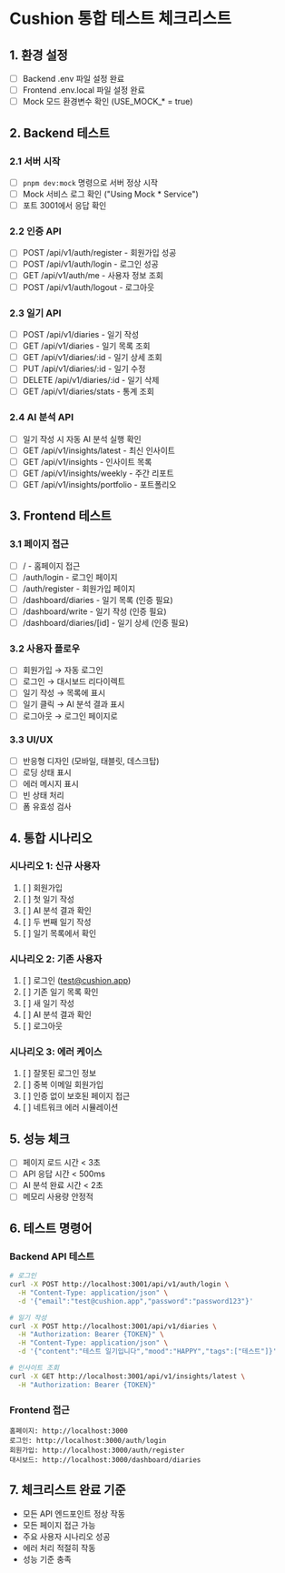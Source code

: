 # Cushion 통합 테스트 체크리스트

## 1. 환경 설정
- [ ] Backend .env 파일 설정 완료
- [ ] Frontend .env.local 파일 설정 완료
- [ ] Mock 모드 환경변수 확인 (USE_MOCK_* = true)

## 2. Backend 테스트
### 2.1 서버 시작
- [ ] `pnpm dev:mock` 명령으로 서버 정상 시작
- [ ] Mock 서비스 로그 확인 ("Using Mock * Service")
- [ ] 포트 3001에서 응답 확인

### 2.2 인증 API
- [ ] POST /api/v1/auth/register - 회원가입 성공
- [ ] POST /api/v1/auth/login - 로그인 성공
- [ ] GET /api/v1/auth/me - 사용자 정보 조회
- [ ] POST /api/v1/auth/logout - 로그아웃

### 2.3 일기 API
- [ ] POST /api/v1/diaries - 일기 작성
- [ ] GET /api/v1/diaries - 일기 목록 조회
- [ ] GET /api/v1/diaries/:id - 일기 상세 조회
- [ ] PUT /api/v1/diaries/:id - 일기 수정
- [ ] DELETE /api/v1/diaries/:id - 일기 삭제
- [ ] GET /api/v1/diaries/stats - 통계 조회

### 2.4 AI 분석 API
- [ ] 일기 작성 시 자동 AI 분석 실행 확인
- [ ] GET /api/v1/insights/latest - 최신 인사이트
- [ ] GET /api/v1/insights - 인사이트 목록
- [ ] GET /api/v1/insights/weekly - 주간 리포트
- [ ] GET /api/v1/insights/portfolio - 포트폴리오

## 3. Frontend 테스트
### 3.1 페이지 접근
- [ ] / - 홈페이지 접근
- [ ] /auth/login - 로그인 페이지
- [ ] /auth/register - 회원가입 페이지
- [ ] /dashboard/diaries - 일기 목록 (인증 필요)
- [ ] /dashboard/write - 일기 작성 (인증 필요)
- [ ] /dashboard/diaries/[id] - 일기 상세 (인증 필요)

### 3.2 사용자 플로우
- [ ] 회원가입 → 자동 로그인
- [ ] 로그인 → 대시보드 리다이렉트
- [ ] 일기 작성 → 목록에 표시
- [ ] 일기 클릭 → AI 분석 결과 표시
- [ ] 로그아웃 → 로그인 페이지로

### 3.3 UI/UX
- [ ] 반응형 디자인 (모바일, 태블릿, 데스크탑)
- [ ] 로딩 상태 표시
- [ ] 에러 메시지 표시
- [ ] 빈 상태 처리
- [ ] 폼 유효성 검사

## 4. 통합 시나리오
### 시나리오 1: 신규 사용자
1. [ ] 회원가입
2. [ ] 첫 일기 작성
3. [ ] AI 분석 결과 확인
4. [ ] 두 번째 일기 작성
5. [ ] 일기 목록에서 확인

### 시나리오 2: 기존 사용자
1. [ ] 로그인 (test@cushion.app)
2. [ ] 기존 일기 목록 확인
3. [ ] 새 일기 작성
4. [ ] AI 분석 결과 확인
5. [ ] 로그아웃

### 시나리오 3: 에러 케이스
1. [ ] 잘못된 로그인 정보
2. [ ] 중복 이메일 회원가입
3. [ ] 인증 없이 보호된 페이지 접근
4. [ ] 네트워크 에러 시뮬레이션

## 5. 성능 체크
- [ ] 페이지 로드 시간 < 3초
- [ ] API 응답 시간 < 500ms
- [ ] AI 분석 완료 시간 < 2초
- [ ] 메모리 사용량 안정적

## 6. 테스트 명령어

### Backend API 테스트
```bash
# 로그인
curl -X POST http://localhost:3001/api/v1/auth/login \
  -H "Content-Type: application/json" \
  -d '{"email":"test@cushion.app","password":"password123"}'

# 일기 작성
curl -X POST http://localhost:3001/api/v1/diaries \
  -H "Authorization: Bearer {TOKEN}" \
  -H "Content-Type: application/json" \
  -d '{"content":"테스트 일기입니다","mood":"HAPPY","tags":["테스트"]}'

# 인사이트 조회
curl -X GET http://localhost:3001/api/v1/insights/latest \
  -H "Authorization: Bearer {TOKEN}"
```

### Frontend 접근
```
홈페이지: http://localhost:3000
로그인: http://localhost:3000/auth/login
회원가입: http://localhost:3000/auth/register
대시보드: http://localhost:3000/dashboard/diaries
```

## 7. 체크리스트 완료 기준
- 모든 API 엔드포인트 정상 작동
- 모든 페이지 접근 가능
- 주요 사용자 시나리오 성공
- 에러 처리 적절히 작동
- 성능 기준 충족